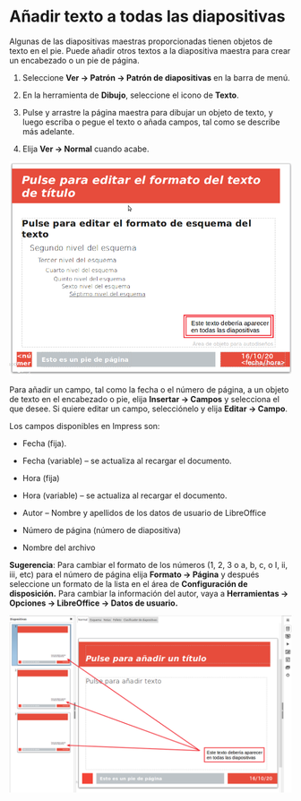 
# Añadir texto a todas las diapositivas

Algunas de las diapositivas maestras proporcionadas tienen objetos de texto en el pie. Puede añadir otros textos a la diapositiva maestra para crear un encabezado o un pie de página.

1. Seleccione **Ver → Patrón → Patrón de diapositivas** en la barra de menú.

2. En la herramienta de **Dibujo**, seleccione el icono de **Texto**.

3. Pulse y arrastre la página maestra para dibujar un objeto de texto, y luego escriba o pegue el texto o añada campos, tal como se describe más adelante.

4. Elija **Ver → Normal** cuando acabe.

![](https://raw.githubusercontent.com/catedu/libreOffice-la-suite-ofimatica-libre/master/img/Seleccion_395.png)

Para añadir un campo, tal como la fecha o el número de página, a un objeto de texto en el encabezado o pie, elija **Insertar → Campos** y selecciona el que desee. Si quiere editar un campo, selecciónelo y elija **Editar → Campo**.

Los campos disponibles en Impress son:

- Fecha (fija).

- Fecha (variable) – se actualiza al recargar el documento.

- Hora (fija)

- Hora (variable) – se actualiza al recargar el documento.

- Autor – Nombre y apellidos de los datos de usuario de LibreOffice

- Número de página (número de diapositiva)

- Nombre del archivo


**Sugerencia**: Para cambiar el formato de los números (1, 2, 3 o a, b, c, o I, ii, iii, etc) para el número de página elija **Formato → Página** y después seleccione un formato de la lista en el área de **Configuración de disposición.** Para cambiar la información del autor, vaya a **Herramientas → Opciones → LibreOffice → Datos de usuario.**


![](https://raw.githubusercontent.com/catedu/libreOffice-la-suite-ofimatica-libre/master/img/Seleccion_396.png)






